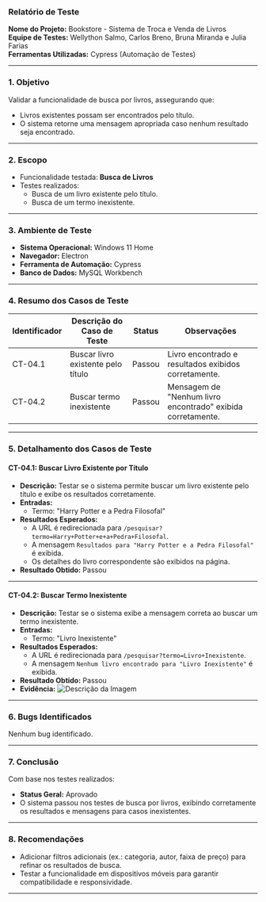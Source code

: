 ### **Relatório de Teste**

**Nome do Projeto:** Bookstore - Sistema de Troca e Venda de Livros  
**Equipe de Testes:** Wellython Salmo, Carlos Breno, Bruna Miranda e Julia Farias  
**Ferramentas Utilizadas:** Cypress (Automação de Testes)  

---

### **1. Objetivo**
Validar a funcionalidade de busca por livros, assegurando que:
- Livros existentes possam ser encontrados pelo título.
- O sistema retorne uma mensagem apropriada caso nenhum resultado seja encontrado.

---

### **2. Escopo**
- Funcionalidade testada: **Busca de Livros**
- Testes realizados:
  - Busca de um livro existente pelo título.
  - Busca de um termo inexistente.

---

### **3. Ambiente de Teste**
- **Sistema Operacional:** Windows 11 Home  
- **Navegador:** Electron  
- **Ferramenta de Automação:** Cypress  
- **Banco de Dados:** MySQL Workbench  

---

### **4. Resumo dos Casos de Teste**

| **Identificador** | **Descrição do Caso de Teste** | **Status**  | **Observações**                                   |
|--------------------|--------------------------------|-------------|--------------------------------------------------|
| CT-04.1            | Buscar livro existente pelo título | Passou      | Livro encontrado e resultados exibidos corretamente. |
| CT-04.2            | Buscar termo inexistente      | Passou      | Mensagem de "Nenhum livro encontrado" exibida corretamente. |

---

### **5. Detalhamento dos Casos de Teste**

#### **CT-04.1: Buscar Livro Existente por Título**
- **Descrição:** Testar se o sistema permite buscar um livro existente pelo título e exibe os resultados corretamente.
- **Entradas:** 
  - Termo: "Harry Potter e a Pedra Filosofal"
- **Resultados Esperados:** 
  - A URL é redirecionada para `/pesquisar?termo=Harry+Potter+e+a+Pedra+Filosofal`.
  - A mensagem `Resultados para "Harry Potter e a Pedra Filosofal"` é exibida.
  - Os detalhes do livro correspondente são exibidos na página.
- **Resultado Obtido:** Passou
  
---

#### **CT-04.2: Buscar Termo Inexistente**
- **Descrição:** Testar se o sistema exibe a mensagem correta ao buscar um termo inexistente.
- **Entradas:** 
  - Termo: "Livro Inexistente"
- **Resultados Esperados:** 
  - A URL é redirecionada para `/pesquisar?termo=Livro+Inexistente`.
  - A mensagem `Nenhum livro encontrado para "Livro Inexistente"` é exibida.
- **Resultado Obtido:** Passou  
- **Evidência:**
![Descrição da Imagem](https://drive.google.com/uc?export=view&id=1SGLo0D1B_b5VeWqNHth7eEGZEuHJcnEC)

---

### **6. Bugs Identificados**
Nenhum bug identificado.

---

### **7. Conclusão**
Com base nos testes realizados:
- **Status Geral:** Aprovado  
- O sistema passou nos testes de busca por livros, exibindo corretamente os resultados e mensagens para casos inexistentes.

---

### **8. Recomendações**
- Adicionar filtros adicionais (ex.: categoria, autor, faixa de preço) para refinar os resultados de busca.
- Testar a funcionalidade em dispositivos móveis para garantir compatibilidade e responsividade.

---
